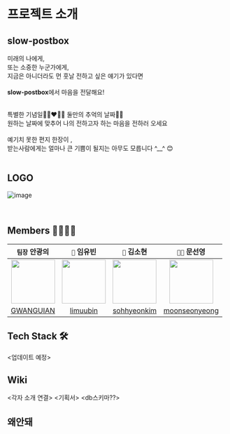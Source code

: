 # 프로젝트 소개
## slow-postbox
미래의 나에게, </br>
또는 소중한 누군가에게,</br>
지금은 아니더라도 먼 훗날 전하고 싶은 얘기가 있다면 </br>
</br>
<b>slow-postbox</b>에서 마음을 전달해요!
</br></br>

특별한 기념일👩🏻‍❤️‍👨🏻 둘만의 추억의 날짜👯‍♀️</br>
원하는 날짜에 맞추어 나의 전하고자 하는 마음을 전하러 오세요</br>
</br>
예기치 못한 편지 한장이 , </br>
받는사람에게는 얼마나 큰 기쁨이 될지는 아무도 모릅니다 ^__^ 😊</br>
</br>

## LOGO
![image](https://user-images.githubusercontent.com/85778994/140707462-f12fa00f-4333-4e35-8846-4cde190b9a26.png)



</br>


## Members 👩‍👩‍👦‍👦
|```팀장``` 안광의|```🎸``` 임유빈|```🍺``` 김소현|```👼🏻``` 문선영|
|:-:|:-:|:-:|:-:|
|<img src="https://cdn.discordapp.com/attachments/869625117158825988/907180163329052692/aae8a6315b17f71b.png" width=100>|<img src="https://media.discordapp.net/attachments/869625117158825988/907180717287559188/IMG_2473.jpg?width=586&height=586" width=100>|<img src="https://media.discordapp.net/attachments/869625117158825988/907181056355106826/unknown.png?width=452&height=586" width=100>|<img src="https://media.discordapp.net/attachments/869625117158825988/907180161731018802/1a9bad7de9f0a7ea.jpeg?width=552&height=586" width=100>|
|[GWANGUIAN](https://github.com/GWANGUIAN)|[limuubin](https://github.com/lim-yubin)| [sohhyeonkim](https://github.com/sohhyeonkim) |[moonseonyeong](https://github.com/moonseonyeong)|



## Tech Stack 🛠

<업데이트 예정>

## Wiki
<각자 소개 연결>
<기획서>
<IA>
<db스키마??>
## 왜안돼  
